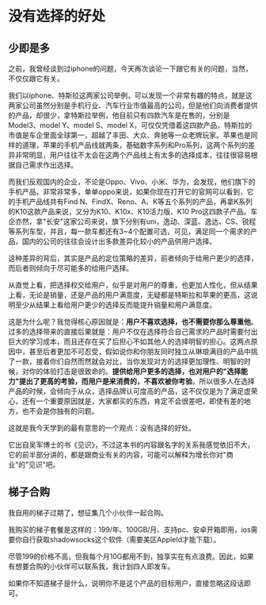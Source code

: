 # 没有选择的好处
## 少即是多

之前，我曾经谈到过iphone的问题，今天再次谈论一下跟它有关的问题，当然，不仅仅跟它有关。

我们以iphone、特斯拉这两家公司举例，可以发现一个非常有趣的特点，就是这两家公司虽然分别是手机行业、汽车行业市值最高的公司，但是他们向消费者提供的产品，却很少，拿特斯拉举例，他目前只有四款汽车是在售的，分别是Model3、model Y、model S、model X，可仅仅凭借着这四款产品，特斯拉的市值是车企里面全球第一，超越了丰田、大众、奔驰等一众老牌玩家。苹果也是同样的道理，苹果的手机产品线就两条，基础数字系列和Pro系列，这两个系列的差异非常明显，用户往往不太会在这两个产品线上有太多的选择成本，往往很容易根据自己需求作出选择。

而我们反观国内的企业，不论是Oppo、Vivo、小米、华为，会发现，他们旗下的手机产品，非常非常多，单单oppo来说，如果你现在打开它的官网可以看到，它的手机产品线共有Find N、FindX、Reno、A、K等五个系列的产品，再拿K系列的K10这款产品来说，又分为K10、K10x、K10活力版、K10 Pro这四款子产品。车企亦然，拿"长安"这家公司来说，旗下分别有uni，逸动、深蓝、逸达、CS、锐程等系列车型，并且，每一款车都还有3~4个配置可选，可见，满足同一个需求的产品，国内的公司的往往会设计出多款差异化较小的产品供用户选择。

这种差异的背后，其实是产品的定位策略的差异，前者倾向于给用户更少的选择，而后者则倾向于尽可能多的给用户选择。

从直觉上看，把选择权交给用户，似乎是对用户的尊重，也更加人性化，但从结果上看，无论是销量，还是产品的用户满意度，无疑都是特斯拉和苹果的更高，这说明至少从结果上看给用户更少的选择反而能提升销量和用户满意度。

这是为什么呢？我觉得核心原因就是：**用户不喜欢选择，也不需要你那么尊重他**。过多的选择带来的直接后果就是：用户不仅在选择符合自己需求的产品时需要付出巨大的学习成本，而且还存在买了后担心不如其他人的选择明智的担心。这两点原因中，甚至后者更加不可忍受，假如说你和你朋友同时独立从琳琅满目的产品中挑了一款，接着你们自然而然就会对比，当你发现对方的选择更加理性、明智的时候，对你的体验打击是很致命的。**提供给用户更多的选择，也对用户的"选择能力"提出了更高的考验，而用户是来消费的，不喜欢被你考验**。所以很多人在选择产品的时候，会倾向于从众，选择品牌认可度高的产品，这不仅仅是为了满足虚荣心，还有一个重要原因就是，大家都买的东西，肯定不会很差吧，即使有差的地方，也不会是你独有的问题。

这就是我今天学到的最有意思的一个观点：没有选择的好处。

它出自吴军博士的书《见识》，不过这本书的内容跟名字的关系我感觉依旧不大，它的前半部分讲的，都是跟商业有关的内容，可能可以解释为增长你对"商业"的"见识"吧。

## 梯子合购

我自用的梯子过期了，想征集几个小伙伴一起合购。

我购买的梯子套餐是这样的：199/年、100GB/月、支持pc、安卓开箱即用，ios需要你自行获取shadowsocks这个软件（需要美区AppleId才能下载）。

尽管199的价格不高，但我每个月10G都用不到，独享实在有点浪费。因此，如果有想要合购的小伙伴可以联系我，我计划四人即发车。

如果你不知道梯子是什么，说明你不是这个产品的目标用户，直接忽略这段话即可。
